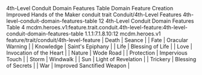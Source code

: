 <ability>
  <name>4th-Level Conduit Domain Features Table</name>
  <keywords>
    <keyword>Domain</keyword>
  </keywords>
  <type>Feature</type>
  <distance>Creation</distance>
  <target>Improved Hands of the Maker</target>
  <metadata>
    <class>conduit</class>
    <feature_type>trait</feature_type>
    <file_dpath>Conduit/4th-Level Features</file_dpath>
    <item_id>4th-level-conduit-domain-features-table</item_id>
    <item_index>12</item_index>
    <item_name>4th-Level Conduit Domain Features Table</item_name>
    <level>4</level>
    <scc>mcdm.heroes.v1:feature.trait.conduit.4th-level-feature:4th-level-conduit-domain-features-table</scc>
    <scdc>1.1.1:7.1.8.10:12</scdc>
    <source>mcdm.heroes.v1</source>
    <type>feature/trait/conduit/4th-level-feature</type>
  </metadata>
  <effects>
    <effect type="mundane">| Death      | Seance                      |
| Fate       | Oracular Warning            |
| Knowledge  | Saint&apos;s Epiphany            |
| Life       | Blessing of Life            |
| Love       | Invocation of the Heart     |
| Nature     | Wode Road                   |
| Protection | Impervious Touch            |
| Storm      | Windwalk                    |
| Sun        | Light of Revelation         |
| Trickery   | Blessing of Secrets         |
| War        | Improved Sanctified Weapon  |</effect>
  </effects>
</ability>
